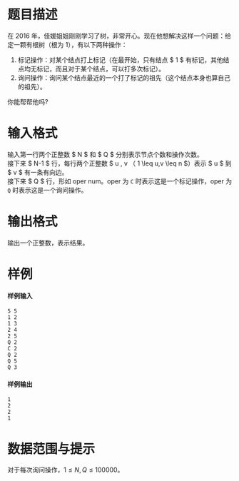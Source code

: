 
# 题目描述

在 2016 年，佳媛姐姐刚刚学习了树，非常开心。现在他想解决这样一个问题：给定一颗有根树（根为 $1$），有以下两种操作：

1. 标记操作：对某个结点打上标记（在最开始，只有结点 $ 1 $ 有标记，其他结点均无标记，而且对于某个结点，可以打多次标记）。
2. 询问操作：询问某个结点最近的一个打了标记的祖先（这个结点本身也算自己的祖先）。

你能帮帮他吗?

# 输入格式

输入第一行两个正整数 $ N $ 和 $ Q $ 分别表示节点个数和操作次数。  
接下来 $ N-1 $ 行，每行两个正整数 $ u , v $（$ 1 \leq u,v \leq n $）表示 $ u $ 到 $ v $ 有一条有向边。  
接下来 $ Q $ 行，形如 $\text{oper}\  \text{num}$。$\text{oper}$ 为 `C` 时表示这是一个标记操作，$\text{oper}$ 为 `Q` 时表示这是一个询问操作。

# 输出格式

输出一个正整数，表示结果。

# 样例

#### 样例输入
```plain
5 5
1 2
1 3
2 4
2 5
Q 2
C 2
Q 2
Q 5
Q 3
```

#### 样例输出
```plain
1 
2 
2 
1
```

# 数据范围与提示

对于每次询问操作，$1 \leq N, Q \leq 100000$。

